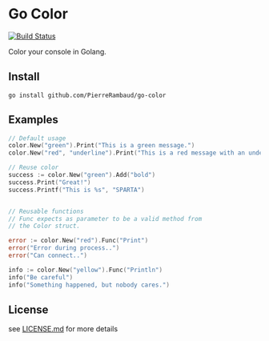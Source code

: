 # Go Color
[![Build Status](https://travis-ci.org/PierreRambaud/go-color.svg?branch=master)](https://travis-ci.org/PierreRambaud/go-color)

Color your console in Golang.

## Install

```
go install github.com/PierreRambaud/go-color
```

## Examples

```go
// Default usage
color.New("green").Print("This is a green message.")
color.New("red", "underline").Print("This is a red message with an underline.")

// Reuse color
success := color.New("green").Add("bold")
success.Print("Great!")
success.Printf("This is %s", "SPARTA")


// Reusable functions
// Func expects as parameter to be a valid method from
// the Color struct.

error := color.New("red").Func("Print")
error("Error during process..")
error("Can connect..")

info := color.New("yellow").Func("Println")
info("Be careful")
info("Something happened, but nobody cares.")
```

## License

see [LICENSE.md](LICENSE.md) for more details
